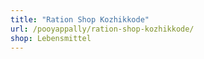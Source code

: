 ```yaml
---
title: "Ration Shop Kozhikkode"
url: /pooyappally/ration-shop-kozhikkode/
shop: Lebensmittel
---
```

